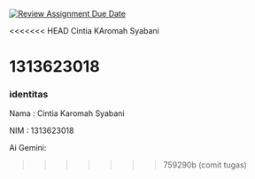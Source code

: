 [![Review Assignment Due Date](https://classroom.github.com/assets/deadline-readme-button-22041afd0340ce965d47ae6ef1cefeee28c7c493a6346c4f15d667ab976d596c.svg)](https://classroom.github.com/a/0paiblyv)


<<<<<<< HEAD
Cintia KAromah Syabani

1313623018
=======
### identitas

Nama : Cintia Karomah Syabani

NIM : 1313623018

Ai Gemini:

>>>>>>> 759290b (comit tugas)
